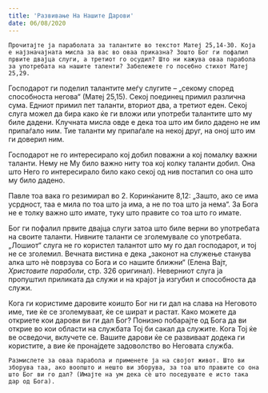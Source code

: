 ```yaml
---
title: 'Развивање На Нашите Дарови'
date: 06/08/2020
---
```


`Прочитајте ја параболата за талантите во текстот Матеј 25,14-30. Која е најзначајната мисла за вас во оваа приказна? Зошто Бог ги пофалил првите двајца слуги, а третиот го осудил? Што ни кажува оваа парабола за употребата на нашите таленти? Забележете го посебно стихот Матеј 25,29.`

Господарот ги поделил талантите меѓу слугите – „секому според способноста негова“ (Матеј 25,15). Секој поединец примил различна сума. Едниот примил пет таланти, вториот два, а третиот еден. Секој слуга можел да бира како ќе ги вложи или употреби талантите што му биле дадени. Клучната мисла овде е дека тоа што им било дадено не им припаѓало ним. Тие таланти му припаѓале на некој друг, на оној што им ги доверил ним.

Господарот не го интересирало кој добил поважни а кој помалку важни таланти. Нему не Му било важно ниту тоа кој колку таланти добил. Она што Него го интересирало било како секој од нив постапил со она што му било дадено.

Павле тоа вака го резимирал во 2. Коринќаните 8,12: „Зашто, ако се има усрдност, таа е мила по тоа што ја има, а не по тоа што ја нема“. За Бога не е толку важно што имате, туку што правите со тоа што го имате.

Бог ги пофалил првите двајца слуги затоа што биле верни во употребата на своите таланти. Нивните таланти се зголемувале со употребата. „Лошиот“ слуга не го користел талантот што му го дал господарот, и тој не се зголемил. Вечната вистина е дека „законот на служење станува алка што нѐ поврзува со Бога и со нашите ближни“ (Елена Вајт, *Христовите параболи*, стр. 326 оригинал). Неверниот слуга ја пропуштил приликата да служи и на крајот ја изгубил и способноста да служи.

Кога ги користиме даровите коишто Бог ни ги дал на слава на Неговото име, тие ќе се зголемуваат, ќе се шират и растат. Како можете да откриете кои дарови ви ги дал Бог? Понизно побарајте од Бога да ви открие во кои области на службата Тој би сакал да служите. Кога Тој ќе ве осведочи, вклучете се. Вашите дарови ќе се развиваат додека ги користите, а вие ќе пронајдете задоволство во Неговата служба.

`Размислете за оваа парабола и применете ја на својот живот. Што ви зборува таа, ако воопшто и нешто ви зборува, за тоа што правите со она што Бог ви го дал? (Имајте на ум дека сѐ што поседувате е исто така дар од Бога).`